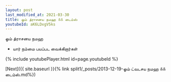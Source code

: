 ```yaml
---
layout: post
last_modified_at: 2021-03-30
title: ஓம் த்ராசனய நமஹ ௧௧ டைம்ஸ்
youtubeId: aK6LDxgV5ks
---
```

 
 
 ஓம் த்ராசனய நமஹ  
 
 -  யார் நம்மை பயப்பட வைக்கிறார்கள் 
 
  
 
  
 
 
 
 
 
 


{% include youtubePlayer.html id=page.youtubeId %}
 
[Next]({{ site.baseurl }}{% link  split1/_posts/2013-12-19-ஓம் ட்வடசய நமஹ ௧௧ டைம்ஸ்.md%})
 
